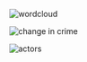 
![wordcloud](https://github.com/Sammybams/HamoyeAI-Team-Theano-Capstone-Project/assets/64220829/1877aa61-0e67-4093-9f07-0db6616cb59a)


![change in crime](https://github.com/Sammybams/HamoyeAI-Team-Theano-Capstone-Project/assets/64220829/1ebe0fbc-a1c6-4c5a-a817-d4983700214d)

![actors](https://github.com/Sammybams/HamoyeAI-Team-Theano-Capstone-Project/assets/64220829/0e309886-ed7b-4ae0-b4bc-8a65632f0737)
